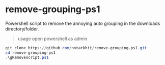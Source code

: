 # remove-grouping-ps1
Powershell script to remove the annoying auto grouping in the downloads directory/folder. 

> usage
> open powershell as admin
```powershell
git clone https://github.com/notarkhit/remove-grouping-ps1.git
cd remove-grouping-ps1
.\gRemovescript.ps1
```
